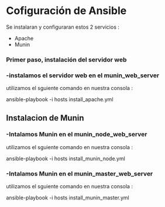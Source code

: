 # Cofiguración de Ansible


Se instalaran  y configuraran estos  2 servicios : 
<ul>
  <li>Apache</li>
  <li>Munin</li>
  
</ul>

<h3>Primer paso, instalación del servidor web</h3>


### -instalamos el servidor web en el munin_web_server

utilizamos el sguiente comando en nuestra consola : 

ansible-playbook -i hosts install_apache.yml


<h2>Instalacion de Munin</h2>

### -Intalamos Munin en el munin_node_web_server

utilizamos el sguiente comando en nuestra consola : 

ansible-playbook -i hosts install_munin_node.yml


### -Intalamos Munin en el munin_master_web_server

utilizamos el sguiente comando en nuestra consola : 

ansible-playbook -i hosts install_munin_master.yml



